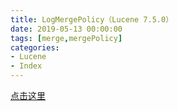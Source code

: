 ```yaml
---
title: LogMergePolicy（Lucene 7.5.0）
date: 2019-05-13 00:00:00
tags: [merge,mergePolicy]
categories:
- Lucene
- Index
---
```


[点击这里](https://www.amazingkoala.com.cn/unsupported/LogMergePolicy.html)
